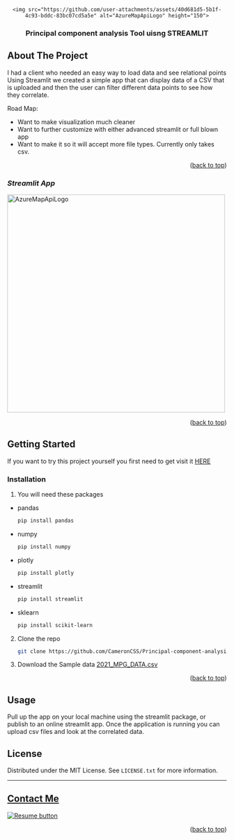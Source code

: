 <a name="readme-top"></a>


<!-- PROJECT LOGO -->
<br />
<div align="center">


    <img src="https://github.com/user-attachments/assets/40d681d5-5b1f-4c93-bddc-83bc07cd5a5e" alt="AzureMapApiLogo" height="150">
  </a>

  <h3 align="center">Principal component analysis Tool uisng STREAMLIT</h3>
</div>


<!-- ABOUT THE PROJECT -->
## About The Project

I had a client who needed an easy way to load data and see relational points
<br>
Using Streamlit we created a simple app that can display data of a CSV that is uploaded and then the user can filter different data points to see how they correlate.

Road Map:
* Want to make visualization much cleaner
* Want to further customize with either advanced streamlit or full blown app
* Want to make it so it will accept more file types. Currently only takes csv.



<p align="right">(<a href="#readme-top">back to top</a>)</p>



### *Streamlit App*
 <img src="https://github.com/user-attachments/assets/da17c99d-ea7d-45ac-9d04-1b378df240d4" alt="AzureMapApiLogo" height="500">



<p align="right">(<a href="#readme-top">back to top</a>)</p>



<!-- GETTING STARTED -->
## Getting Started

If you want to try this project yourself you first need to get visit it [HERE]()

### Installation

1. You will need these packages
* pandas
  ```sh
  pip install pandas
  ```
* numpy
  ```sh
  pip install numpy
  ```
* plotly
  ```sh
  pip install plotly
  ```
* streamlit
  ```sh
  pip install streamlit
  ```
* sklearn
  ```sh
  pip install scikit-learn
  ```


2. Clone the repo
   ```sh
   git clone https://github.com/CameronCSS/Principal-component-analysis.git
   ```
3. Download the Sample data
   [2021_MPG_DATA.csv]()

<p align="right">(<a href="#readme-top">back to top</a>)</p>



<!-- USAGE EXAMPLES -->
## Usage

Pull up the app on your local machine using the streamlit package, or publish to an online streamlit app.
Once the application is running you can upload csv files and look at the correlated data.




<!-- LICENSE -->
## License

Distributed under the MIT License. See `LICENSE.txt` for more information.



----

<a name="Contact"></a> 
## <a href="https://camdoesdata.com/#contact">Contact Me</a>

  </table>
  <p style="margin-left: auto;">
    <a href="https://drive.google.com/file/d/1YaM4hDtt2-79ShBVTN06Y3BU79LvFw6J/view?usp=sharing" target="_blank" rel="noopener noreferrer">
      <img src="https://user-images.githubusercontent.com/121735588/215364205-abdfc0ac-53db-4733-8d43-b57c1bafb802.png" alt="Resume button">
    </a>
  </p>
</div>


<p align="right">(<a href="#readme-top">back to top</a>)</p>

